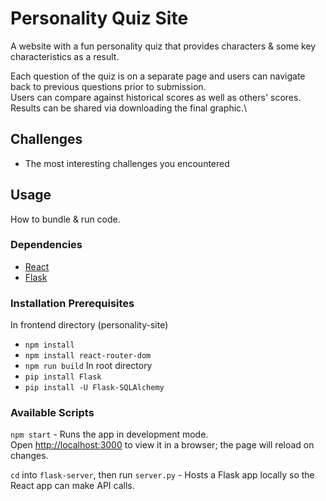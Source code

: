 # Personality Quiz Site
A website with a fun personality quiz that provides characters & some key characteristics as a result.

Each question of the quiz is on a separate page and users can navigate back to previous questions prior to submission.\
Users can compare against historical scores as well as others' scores.\
Results can be shared via downloading the final graphic.\
## Challenges
- The most interesting challenges you encountered
## Usage
How to bundle & run code.
### Dependencies
- [React](https://react.dev/)
- [Flask](https://flask.palletsprojects.com/en/3.0.x/)
### Installation Prerequisites
In frontend directory (personality-site)
- `npm install`
- `npm install react-router-dom`
- `npm run build`
In root directory
- `pip install Flask`
- `pip install -U Flask-SQLAlchemy`
### Available Scripts
`npm start` - Runs the app in development mode. \
Open [http://localhost:3000](http://localhost:3000) to view it in a browser; the
page will reload on changes.

`cd` into `flask-server`, then run `server.py` - Hosts a Flask app
locally so the React app can make API calls.


